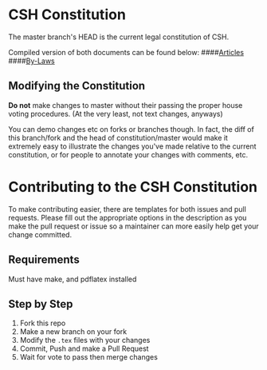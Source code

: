 # CSH Constitution
The master branch's HEAD is the current legal constitution of CSH.

Compiled version of both documents can be found below:
####[Articles](https://constitution.csh.rit.edu/articles.pdf)
####[By-Laws](https://constitution.csh.rit.edu/bylaws.pdf)

## Modifying the Constitution
**Do not** make changes to master without their passing the proper house voting
procedures. (At the very least, not text changes, anyways)

You can demo changes etc on forks or branches though. In fact, the diff of this
branch/fork and the head of constitution/master would make it extremely easy to
illustrate the changes you've made relative to the current constitution, or for
people to annotate your changes with comments, etc.

# Contributing to the CSH Constitution
To make contributing easier, there are templates for both issues and pull
requests. Please fill out the appropriate options in the description as you make
the pull request or issue so a maintainer can more easily help get your change
committed.

## Requirements
Must have make, and pdflatex installed

## Step by Step

1. Fork this repo
2. Make a new branch on your fork
3. Modify the `.tex` files with your changes
4. Commit, Push and make a Pull Request
5. Wait for vote to pass then merge changes
